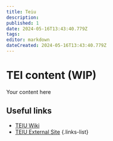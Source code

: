 ```yaml
---
title: Teiu
description: 
published: 1
date: 2024-05-16T13:43:40.779Z
tags: 
editor: markdown
dateCreated: 2024-05-16T13:43:40.779Z
---
```


# TEI content (WIP)
Your content here

## Useful links

- [TEIU Wiki](/Beamlines/Teiu/tei_intro)
- [TEIU External Site]()
{.links-list}